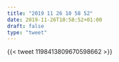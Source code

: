 ```yaml
---
title: "2019 11 26 10 58 52"
date: 2019-11-26T10:58:52+01:00
draft: false
type: "tweet"
---
```

{{< tweet 1198413809670598662 >}}
